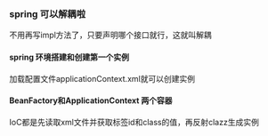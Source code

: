 ### spring 可以解耦啦
不用再写impl方法了，只要声明哪个接口就行，这就叫解耦

#### spring 环境搭建和创建第一个实例
加载配置文件applicationContext.xml就可以创建实例

#### BeanFactory和ApplicationContext 两个容器
IoC都是先读取xml文件并获取标签id和class的值，再反射clazz生成实例

